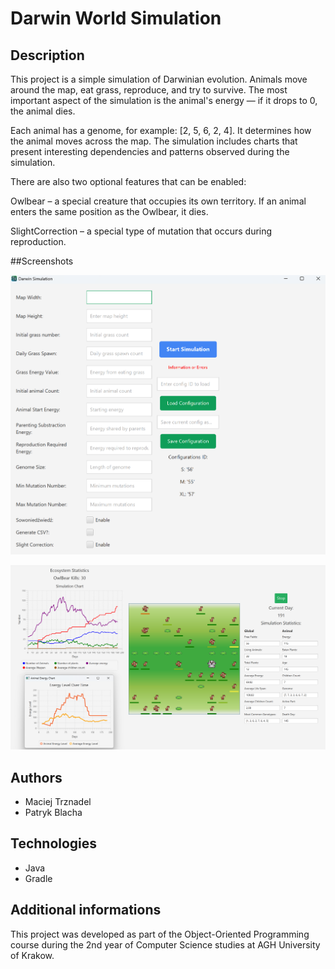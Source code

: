# Darwin World Simulation

## Description
This project is a simple simulation of Darwinian evolution. Animals move around the map, eat grass, reproduce, and try to survive. The most important aspect of the simulation is the animal's energy — if it drops to 0, the animal dies.

Each animal has a genome, for example: [2, 5, 6, 2, 4]. It determines how the animal moves across the map. The simulation includes charts that present interesting dependencies and patterns observed during the simulation.

There are also two optional features that can be enabled:

Owlbear – a special creature that occupies its own territory. If an animal enters the same position as the Owlbear, it dies.

SlightCorrection – a special type of mutation that occurs during reproduction.

##Screenshots

![Simulation menu](images/menu.png)

![Simulation running](images/simulation.png)


## Authors
- Maciej Trznadel
- Patryk Blacha

## Technologies
- Java
- Gradle

## Additional informations
This project was developed as part of the Object-Oriented Programming course during the 2nd year of Computer Science studies at AGH University of Krakow.
